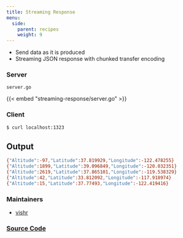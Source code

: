 ```yaml
---
title: Streaming Response
menu:
  side:
    parent: recipes
    weight: 9
---
```


- Send data as it is produced
- Streaming JSON response with chunked transfer encoding

### Server

`server.go`

{{< embed "streaming-response/server.go" >}}

### Client

```sh
$ curl localhost:1323
```

## Output

```sh
{"Altitude":-97,"Latitude":37.819929,"Longitude":-122.478255}
{"Altitude":1899,"Latitude":39.096849,"Longitude":-120.032351}
{"Altitude":2619,"Latitude":37.865101,"Longitude":-119.538329}
{"Altitude":42,"Latitude":33.812092,"Longitude":-117.918974}
{"Altitude":15,"Latitude":37.77493,"Longitude":-122.419416}
```

### Maintainers

- [vishr](https://github.com/vishr)

### [Source Code](https://github.com/labstack/echo/blob/master/recipes/streaming-response)
